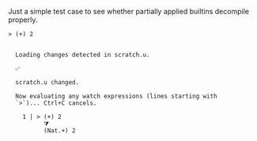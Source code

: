 Just a simple test case to see whether partially applied
builtins decompile properly.

``` unison
> (+) 2
```

``` ucm

  Loading changes detected in scratch.u.

  ✅
  
  scratch.u changed.
  
  Now evaluating any watch expressions (lines starting with
  `>`)... Ctrl+C cancels.

    1 | > (+) 2
          ⧩
          (Nat.+) 2

```
